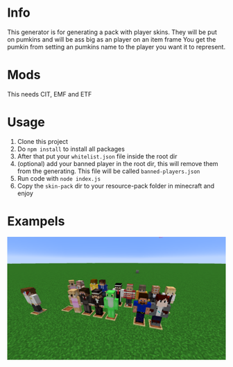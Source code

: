 # Info
This generator is for generating a pack with player skins. They will be put on pumkins and will be ass big as an player on an item frame
You get the pumkin from setting an pumkins name to the player you want it to represent.

# Mods
This needs CIT, EMF and ETF


# Usage
1. Clone this project
2. Do `npm install` to install all packages
3. After that put your `whitelist.json` file inside the root dir
4. (optional) add your banned player in the root dir, this will remove them from the generating. This file will be called `banned-players.json`
5. Run code with `node index.js`
6. Copy the `skin-pack` dir to your resource-pack folder in minecraft and enjoy

# Exampels
![skins](/skins.png)